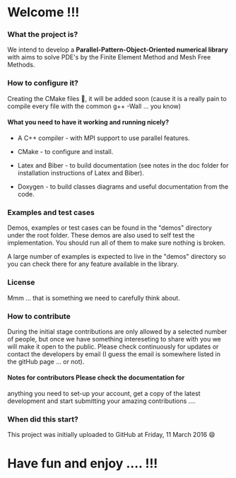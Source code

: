 # Welcome !!!

### What the project is?

We intend to develop a **Parallel-Pattern-Object-Oriented numerical
library** with aims to solve PDE's by the Finite Element Method and
Mesh Free Methods.

### How to configure it?

Creating the CMake files :construction:, it will be added soon (cause
it is a really pain to compile every file with the common g++ -Wall
... you know)

#### What you need to have it working and running nicely?

* A C++ compiler - with MPI support to use parallel features.

* CMake - to configure and install.

* Latex and Biber - to build documentation (see notes in the doc
  folder for installation instructions of Latex and Biber).

* Doxygen - to build classes diagrams and useful documentation from
  the code.

### Examples and test cases

Demos, examples or test cases can be found in the "demos" directory
under the root folder. These demos are also used to self test the
implementation. You should run all of them to make sure nothing is
broken.

A large number of examples is expected to live in the "demos"
directory so you can check there for any feature available in the
library.

### License

Mmm ... that is something we need to carefully think about.

### How to contribute

During the initial stage contributions are only allowed by a selected
number of people, but once we have something intereseting to share
with you we will make it open to the public. Please check continuously
for updates or contact the developers by email (I guess the email is
somewhere listed in the gitHub page ... or not).

#### Notes for contributors Please check the documentation for
anything you need to set-up your account, get a copy of the latest
development and start submitting your amazing contributions ....

### When did this start?

This project was initially uploaded to GitHub at Friday, 11 March 2016
:smile:

# Have fun and enjoy .... !!!
